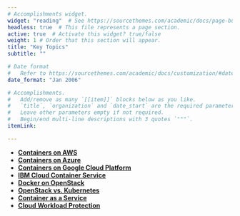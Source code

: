 ```yaml
---
# Accomplishments widget.
widget: "reading"  # See https://sourcethemes.com/academic/docs/page-builder/
headless: true  # This file represents a page section.
active: true  # Activate this widget? true/false
weight: 1 # Order that this section will appear.
title: "Key Topics"
subtitle: ""

# Date format
#   Refer to https://sourcethemes.com/academic/docs/customization/#date-format
date_format: "Jan 2006"

# Accomplishments.
#   Add/remove as many `[[item]]` blocks below as you like.
#   `title`, `organization` and `date_start` are the required parameters.
#   Leave other parameters empty if not required.
#   Begin/end multi-line descriptions with 3 quotes `"""`.
itemLink:

---
```


- **[Containers on AWS](/display/containers/Containers+on+AWS)**  
- **[Containers on Azure](/display/containers/Containers+on+Azure)**  
- **[Containers on Google Cloud Platform](/display/containers/ontainers+on+Google+Cloud+Platform)**  
- **[IBM Cloud Container Service](/display/containers/IBM+Cloud+Container+Service)**  
- **[Docker on OpenStack](/display/containers/Docker+on+OpenStack)**  
- **[OpenStack vs. Kubernetes](/display/containers/OpenStack+vs.+Kubernetes)**  
- **[Container as a Service](/display/containers/Container+as+a+Service)**  
- **[Cloud Workload Protection](/display/containers/Cloud+Workload+Protection)**  



